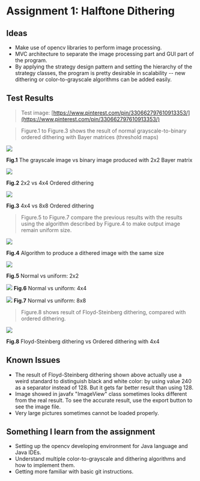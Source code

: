 # Assignment 1: Halftone Dithering

## Ideas
+ Make use of opencv libraries to perform image processing.
+ MVC architecture to separate the image processing part and GUI part of the program.
+ By applying the strategy design pattern and setting the hierarchy of the strategy classes, the program is pretty desirable in scalability -- new dithering or color-to-grayscale algorithms can be added easily.

## Test Results

> Test image: [https://www.pinterest.com/pin/330662797610913353/](https://www.pinterest.com/pin/330662797610913353/)

> Figure.1 to Figure.3 shows the result of normal grayscale-to-binary ordered dithering with Bayer matrices (threshold maps)

![](https://github.com/yf3/MMS_Assignments/upload/master/Assignment1/figures/fig1.png)

__Fig.1__ The grayscale image vs binary image produced with 2x2 Bayer matrix

![](https://github.com/yf3/MMS_Assignments/upload/master/Assignment1/figures/fig2.png)

__Fig.2__ 2x2 vs 4x4 Ordered dithering

![](https://github.com/yf3/MMS_Assignments/upload/master/Assignment1/figures/fig3.png)

__Fig.3__ 4x4 vs 8x8 Ordered dithering

> Figure.5 to Figure.7 compare the previous results with the results using the algorithm described by Figure.4 to make output image remain uniform size.

![](https://github.com/yf3/MMS_Assignments/upload/master/Assignment1/figures/fig4.png)

__Fig.4__ Algorithm to produce a dithered image with the same size

![](https://github.com/yf3/MMS_Assignments/upload/master/Assignment1/figures/fig5.png)

__Fig.5__ Normal vs uniform: 2x2

![](https://github.com/yf3/MMS_Assignments/upload/master/Assignment1/figures/fig6.png)
__Fig.6__ Normal vs uniform: 4x4

![](https://github.com/yf3/MMS_Assignments/upload/master/Assignment1/figures/fig7.png)
__Fig.7__ Normal vs uniform: 8x8


> Figure.8 shows result of Floyd-Steinberg dithering, compared with ordered dithering.

![](https://github.com/yf3/MMS_Assignments/upload/master/Assignment1/figures/fig8.png)

__Fig.8__ Floyd-Steinberg dithering vs Ordered dithering with 4x4

## Known Issues

+ The result of Floyd-Steinberg dithering shown above actually use a weird standard to distinguish black and white color: by using value 240 as a separator instead of 128. But it gets far better result than using 128.
+ Image showed in javafx "ImageView" class sometimes looks different from the real result. To see the accurate result, use the export button to see the image file.
+ Very large pictures sometimes cannot be loaded properly.

## Something I learn from the assignment

+ Setting up the opencv developing environment for Java language and Java IDEs.
+ Understand multiple color-to-grayscale and dithering algorithms and how to implement them.
+ Getting more familiar with basic git instructions.